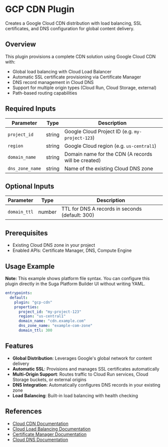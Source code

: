 # GCP CDN Plugin

Creates a Google Cloud CDN distribution with load balancing, SSL certificates, and DNS configuration for global content delivery.

## Overview

This plugin provisions a complete CDN solution using Google Cloud CDN with:

- Global load balancing with Cloud Load Balancer
- Automatic SSL certificate provisioning via Certificate Manager
- DNS record management in Cloud DNS
- Support for multiple origin types (Cloud Run, Cloud Storage, external)
- Path-based routing capabilities

## Required Inputs

| Parameter       | Type   | Description                                         |
| --------------- | ------ | --------------------------------------------------- |
| `project_id`    | string | Google Cloud Project ID (e.g. `my-project-123`)     |
| `region`        | string | Google Cloud region (e.g. `us-central1`)            |
| `domain_name`   | string | Domain name for the CDN (A records will be created) |
| `dns_zone_name` | string | Name of the existing Cloud DNS zone                 |

## Optional Inputs

| Parameter    | Type   | Description                                     |
| ------------ | ------ | ----------------------------------------------- |
| `domain_ttl` | number | TTL for DNS A records in seconds (default: 300) |

## Prerequisites

- Existing Cloud DNS zone in your project
- Enabled APIs: Certificate Manager, DNS, Compute Engine

## Usage Example

**Note:** This example shows platform file syntax. You can configure this plugin directly in the Suga Platform Builder UI without writing YAML.

```yaml
entrypoints:
  default:
    plugin: "gcp-cdn"
    properties:
      project_id: "my-project-123"
      region: "us-central1"
      domain_name: "cdn.example.com"
      dns_zone_name: "example-com-zone"
      domain_ttl: 300
```

## Features

- **Global Distribution**: Leverages Google's global network for content delivery
- **Automatic SSL**: Provisions and manages SSL certificates automatically
- **Multi-Origin Support**: Routes traffic to Cloud Run services, Cloud Storage buckets, or external origins
- **DNS Integration**: Automatically configures DNS records in your existing zone
- **Load Balancing**: Built-in load balancing with health checking

## References

- [Cloud CDN Documentation](https://cloud.google.com/cdn/docs)
- [Cloud Load Balancing Documentation](https://cloud.google.com/load-balancing/docs)
- [Certificate Manager Documentation](https://cloud.google.com/certificate-manager/docs)
- [Cloud DNS Documentation](https://cloud.google.com/dns/docs)
